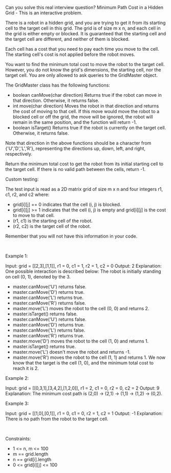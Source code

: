 Can you solve this real interview question? Minimum Path Cost in a Hidden Grid - This is an interactive problem.

There is a robot in a hidden grid, and you are trying to get it from its starting cell to the target cell in this grid. The grid is of size m x n, and each cell in the grid is either empty or blocked. It is guaranteed that the starting cell and the target cell are different, and neither of them is blocked.

Each cell has a cost that you need to pay each time you move to the cell. The starting cell's cost is not applied before the robot moves.

You want to find the minimum total cost to move the robot to the target cell. However, you do not know the grid's dimensions, the starting cell, nor the target cell. You are only allowed to ask queries to the GridMaster object.

The GridMaster class has the following functions:

 * boolean canMove(char direction) Returns true if the robot can move in that direction. Otherwise, it returns false.
 * int move(char direction) Moves the robot in that direction and returns the cost of moving to that cell. If this move would move the robot to a blocked cell or off the grid, the move will be ignored, the robot will remain in the same position, and the function will return -1.
 * boolean isTarget() Returns true if the robot is currently on the target cell. Otherwise, it returns false.

Note that direction in the above functions should be a character from {'U','D','L','R'}, representing the directions up, down, left, and right, respectively.

Return the minimum total cost to get the robot from its initial starting cell to the target cell. If there is no valid path between the cells, return -1.

Custom testing:

The test input is read as a 2D matrix grid of size m x n and four integers r1, c1, r2, and c2 where:

 * grid[i][j] == 0 indicates that the cell (i, j) is blocked.
 * grid[i][j] >= 1 indicates that the cell (i, j) is empty and grid[i][j] is the cost to move to that cell.
 * (r1, c1) is the starting cell of the robot.
 * (r2, c2) is the target cell of the robot.

Remember that you will not have this information in your code.

 

Example 1:


Input: grid = [[2,3],[1,1]], r1 = 0, c1 = 1, r2 = 1, c2 = 0
Output: 2
Explanation: One possible interaction is described below:
The robot is initially standing on cell (0, 1), denoted by the 3.
- master.canMove('U') returns false.
- master.canMove('D') returns true.
- master.canMove('L') returns true.
- master.canMove('R') returns false.
- master.move('L') moves the robot to the cell (0, 0) and returns 2.
- master.isTarget() returns false.
- master.canMove('U') returns false.
- master.canMove('D') returns true.
- master.canMove('L') returns false.
- master.canMove('R') returns true.
- master.move('D') moves the robot to the cell (1, 0) and returns 1.
- master.isTarget() returns true.
- master.move('L') doesn't move the robot and returns -1.
- master.move('R') moves the robot to the cell (1, 1) and returns 1.
We now know that the target is the cell (1, 0), and the minimum total cost to reach it is 2. 

Example 2:


Input: grid = [[0,3,1],[3,4,2],[1,2,0]], r1 = 2, c1 = 0, r2 = 0, c2 = 2
Output: 9
Explanation: The minimum cost path is (2,0) -> (2,1) -> (1,1) -> (1,2) -> (0,2).


Example 3:


Input: grid = [[1,0],[0,1]], r1 = 0, c1 = 0, r2 = 1, c2 = 1
Output: -1
Explanation: There is no path from the robot to the target cell.


 

Constraints:

 * 1 <= n, m <= 100
 * m == grid.length
 * n == grid[i].length
 * 0 <= grid[i][j] <= 100